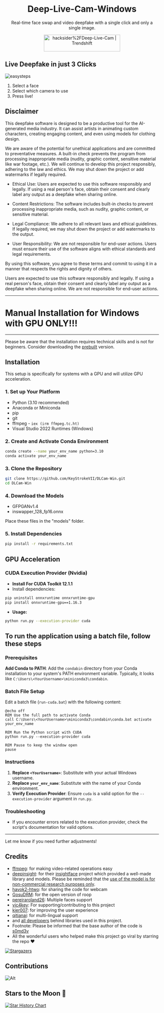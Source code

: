 <h1 align="center">Deep-Live-Cam-Windows</h1>

<p align="center">
  Real-time face swap and video deepfake with a single click and only a single image.
</p>

<p align="center">
<a href="https://trendshift.io/repositories/11395" target="_blank"><img src="https://trendshift.io/api/badge/repositories/11395" alt="hacksider%2FDeep-Live-Cam | Trendshift" style="width: 250px; height: 55px;" width="250" height="55"/></a>
</p>

## Live Deepfake in just 3 Clicks
![easysteps](https://github.com/user-attachments/assets/af825228-852c-411b-b787-ffd9aac72fc6)
1. Select a face
2. Select which camera to use
3. Press live!

##  Disclaimer

This deepfake software is designed to be a productive tool for the AI-generated media industry. It can assist artists in animating custom characters, creating engaging content, and even using models for clothing design.

We are aware of the potential for unethical applications and are committed to preventative measures. A built-in check prevents the program from processing inappropriate media (nudity, graphic content, sensitive material like war footage, etc.). We will continue to develop this project responsibly, adhering to the law and ethics. We may shut down the project or add watermarks if legally required.

- Ethical Use: Users are expected to use this software responsibly and legally. If using a real person's face, obtain their consent and clearly label any output as a deepfake when sharing online.

- Content Restrictions: The software includes built-in checks to prevent processing inappropriate media, such as nudity, graphic content, or sensitive material.

- Legal Compliance: We adhere to all relevant laws and ethical guidelines. If legally required, we may shut down the project or add watermarks to the output.

- User Responsibility: We are not responsible for end-user actions. Users must ensure their use of the software aligns with ethical standards and legal requirements.

By using this software, you agree to these terms and commit to using it in a manner that respects the rights and dignity of others.

Users are expected to use this software responsibly and legally. If using a real person's face, obtain their consent and clearly label any output as a deepfake when sharing online. We are not responsible for end-user actions.


---

# Manual Installation for Windows with GPU ONLY!!!

---


Please be aware that the installation requires technical skills and is not for beginners. Consider downloading the [prebuilt](https://hacksider.gumroad.com/l/vccdmm) version.

## Installation

This setup is specifically for systems with a GPU and will utilize GPU acceleration.

### 1. Set up Your Platform

- Python (3.10 recommended)
- Anaconda or Miniconda
- pip
- git
- ffmpeg - `iex (irm ffmpeg.tc.ht)`
- Visual Studio 2022 Runtimes (Windows)

### 2. Create and Activate Conda Environment

```bash
conda create --name your_env_name python=3.10
conda activate your_env_name
```

### 3. Clone the Repository

```bash
git clone https://github.com/KeyStrokeVII/DLCam-Win.git
cd DLCam-Win
```

### 4. Download the Models

- GFPGANv1.4
- inswapper_128_fp16.onnx

Place these files in the "models" folder.

### 5. Install Dependencies

```bash
pip install -r requirements.txt
```

## GPU Acceleration

### CUDA Execution Provider (Nvidia)

- **Install For CUDA Toolkit 12.1.1**
- Install dependencies:

```bash
pip uninstall onnxruntime onnxruntime-gpu
pip install onnxruntime-gpu==1.16.3
```

- **Usage:**

```bash
python run.py --execution-provider cuda
```

## To run the application using a batch file, follow these steps

### Prerequisites

 **Add Conda to PATH**: Add the `condabin` directory from your Conda installation to your system's PATH environment variable. Typically, it looks like `C:\Users\<YourUsername>\miniconda3\condabin`.

### Batch File Setup

Edit a batch file (`run-cuda.bat`) with the following content:

```batch
@echo off
REM Use the full path to activate Conda
call C:\Users\<YourUsername>\miniconda3\condabin\conda.bat activate your_env_name

REM Run the Python script with CUDA
python run.py --execution-provider cuda

REM Pause to keep the window open
pause
```

### Instructions

1. **Replace `<YourUsername>`**: Substitute with your actual Windows username.
2. **Replace `your_env_name`**: Substitute with the name of your Conda environment.
3. **Verify Execution Provider**: Ensure `cuda` is a valid option for the `--execution-provider` argument in `run.py`.

### Troubleshooting

- If you encounter errors related to the execution provider, check the script's documentation for valid options.

---

Let me know if you need further adjustments!

## Credits

-   [ffmpeg](https://ffmpeg.org/): for making video-related operations easy
-   [deepinsight](https://github.com/deepinsight): for their [insightface](https://github.com/deepinsight/insightface) project which provided a well-made library and models. Please be reminded that the [use of the model is for non-commercial research purposes only](https://github.com/deepinsight/insightface?tab=readme-ov-file#license).
-   [havok2-htwo](https://github.com/havok2-htwo): for sharing the code for webcam
-   [GosuDRM](https://github.com/GosuDRM): for the open version of roop
-   [pereiraroland26](https://github.com/pereiraroland26): Multiple faces support
-   [vic4key](https://github.com/vic4key): For supporting/contributing to this project
-   [kier007](https://github.com/kier007): for improving the user experience
-   [qitianai](https://github.com/qitianai): for multi-lingual support
-   and [all developers](https://github.com/hacksider/Deep-Live-Cam/graphs/contributors) behind libraries used in this project.
-   Footnote: Please be informed that the base author of the code is [s0md3v](https://github.com/s0md3v/roop)
-   All the wonderful users who helped make this project go viral by starring the repo ❤️

[![Stargazers](https://reporoster.com/stars/hacksider/Deep-Live-Cam)](https://github.com/hacksider/Deep-Live-Cam/stargazers)

## Contributions

![Alt](https://repobeats.axiom.co/api/embed/fec8e29c45dfdb9c5916f3a7830e1249308d20e1.svg "Repobeats analytics image")

## Stars to the Moon 🚀

<a href="https://star-history.com/#hacksider/deep-live-cam&Date">
 <picture>
   <source media="(prefers-color-scheme: dark)" srcset="https://api.star-history.com/svg?repos=hacksider/deep-live-cam&type=Date&theme=dark" />
   <source media="(prefers-color-scheme: light)" srcset="https://api.star-history.com/svg?repos=hacksider/deep-live-cam&type=Date" />
   <img alt="Star History Chart" src="https://api.star-history.com/svg?repos=hacksider/deep-live-cam&type=Date" />
 </picture>
</a>


